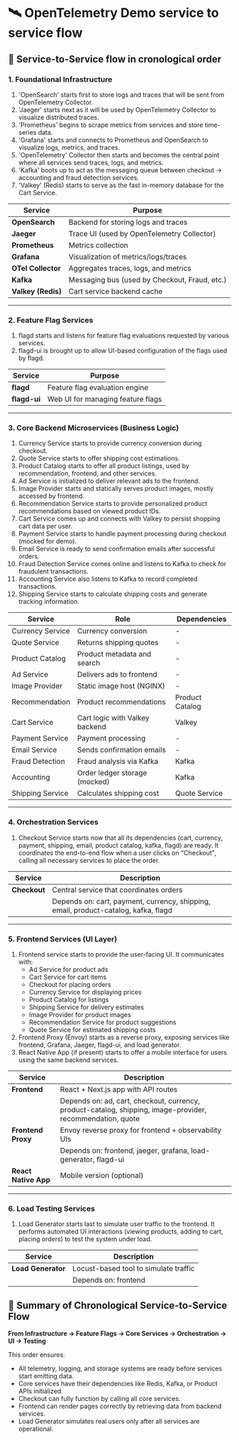# 🛰️ OpenTelemetry Demo service to service flow

## 📐 Service-to-Service flow in cronological order

### 1. Foundational Infrastructure 
1. 'OpenSearch' starts first to store logs and traces that will be sent from OpenTelemetry Collector.
2. 'Jaeger' starts next as it will be used by OpenTelemetry Collector to visualize distributed traces.
3. 'Prometheus' begins to scrape metrics from services and store time-series data.
4. 'Grafana' starts and connects to Prometheus and OpenSearch to visualize logs, metrics, and traces.
5. 'OpenTelemetry' Collector then starts and becomes the central point where all services send traces, logs, and metrics.
6. 'Kafka' boots up to act as the messaging queue between checkout → accounting and fraud detection services.
7. 'Valkey' (Redis) starts to serve as the fast in-memory database for the Cart Service.

| Service         | Purpose                                      |
|----------------|----------------------------------------------|
| **OpenSearch**  | Backend for storing logs and traces          |
| **Jaeger**      | Trace UI (used by OpenTelemetry Collector)   |
| **Prometheus**  | Metrics collection                           |
| **Grafana**     | Visualization of metrics/logs/traces         |
| **OTel Collector** | Aggregates traces, logs, and metrics       |
| **Kafka**       | Messaging bus (used by Checkout, Fraud, etc.)|
| **Valkey (Redis)** | Cart service backend cache                |

---

### 2. Feature Flag Services

1. flagd starts and listens for feature flag evaluations requested by various services.
2. flagd-ui is brought up to allow UI-based configuration of the flags used by flagd.

| Service     | Purpose                             |
|-------------|-------------------------------------|
| **flagd**   | Feature flag evaluation engine      |
| **flagd-ui**| Web UI for managing feature flags   |

---

### 3. Core Backend Microservices (Business Logic)

1. Currency Service starts to provide currency conversion during checkout.
2. Quote Service starts to offer shipping cost estimations.
3. Product Catalog starts to offer all product listings, used by recommendation, frontend, and other services.
4. Ad Service is initialized to deliver relevant ads to the frontend.
5. Image Provider starts and statically serves product images, mostly accessed by frontend.
6. Recommendation Service starts to provide personalized product recommendations based on viewed product IDs.
7. Cart Service comes up and connects with Valkey to persist shopping cart data per user.
8. Payment Service starts to handle payment processing during checkout (mocked for demo).
9. Email Service is ready to send confirmation emails after successful orders.
10. Fraud Detection Service comes online and listens to Kafka to check for fraudulent transactions.
11. Accounting Service also listens to Kafka to record completed transactions.
12. Shipping Service starts to calculate shipping costs and generate tracking information.

| Service             | Role                                       | Dependencies    |
|---------------------|--------------------------------------------|-----------------|
| Currency Service     | Currency conversion                        | -               |
| Quote Service        | Returns shipping quotes                    | -               |
| Product Catalog      | Product metadata and search                | -               |
| Ad Service           | Delivers ads to frontend                   | -               |
| Image Provider       | Static image host (NGINX)                  | -               |
| Recommendation       | Product recommendations                    | Product Catalog |
| Cart Service         | Cart logic with Valkey backend             | Valkey          |
| Payment Service      | Payment processing                         | -               |
| Email Service        | Sends confirmation emails                  | -               |
| Fraud Detection      | Fraud analysis via Kafka                   | Kafka           |
| Accounting           | Order ledger storage (mocked)              | Kafka           |
| Shipping Service     | Calculates shipping cost                   | Quote Service   |

---

### 4. Orchestration Services

1. Checkout Service starts now that all its dependencies (cart, currency, payment, shipping, email, product catalog, kafka, flagd) are ready.
   It coordinates the end-to-end flow when a user clicks on "Checkout", calling all necessary services to place the order.

| Service          | Description                                  |
|------------------|----------------------------------------------|
| **Checkout**     | Central service that coordinates orders       |
|                  | Depends on: cart, payment, currency, shipping, email, product-catalog, kafka, flagd |

---

### 5. Frontend Services (UI Layer)

1. Frontend service starts to provide the user-facing UI. It communicates with:
   - Ad Service for product ads
   - Cart Service for cart items
   - Checkout for placing orders
   - Currency Service for displaying prices
   - Product Catalog for listings
   - Shipping Service for delivery estimates
   - Image Provider for product images
   - Recommendation Service for product suggestions
   - Quote Service for estimated shipping costs
2. Frontend Proxy (Envoy) starts as a reverse proxy, exposing services like frontend, Grafana, Jaeger, flagd-ui, and load generator.
3. React Native App (if present) starts to offer a mobile interface for users using the same backend services.

| Service           | Description                                 |
|-------------------|---------------------------------------------|
| **Frontend**      | React + Next.js app with API routes         |
|                   | Depends on: ad, cart, checkout, currency, product-catalog, shipping, image-provider, recommendation, quote |
| **Frontend Proxy**| Envoy reverse proxy for frontend + observability UIs |
|                   | Depends on: frontend, jaeger, grafana, load-generator, flagd-ui |
| **React Native App** | Mobile version (optional)                |

---

### 6. Load Testing Services

1. Load Generator starts last to simulate user traffic to the frontend.
   It performs automated UI interactions (viewing products, adding to cart, placing orders) to test the system under load.

| Service           | Description                                 |
|-------------------|---------------------------------------------|
| **Load Generator**| Locust-based tool to simulate traffic       |
|                   | Depends on: frontend                        |


## 🧭 Summary of Chronological Service-to-Service Flow

**From Infrastructure → Feature Flags → Core Services → Orchestration → UI → Testing**

This order ensures:

- All telemetry, logging, and storage systems are ready before services start emitting data.
- Core services have their dependencies like Redis, Kafka, or Product APIs initialized.
- Checkout can fully function by calling all core services.
- Frontend can render pages correctly by retrieving data from backend services.
- Load Generator simulates real users only after all services are operational.




